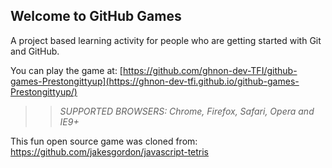 ## Welcome to GitHub Games

A project based learning activity for people who are getting started with Git and GitHub.

You can play the game at: [https://github.com/ghnon-dev-TFI/github-games-Prestongittyup](https://ghnon-dev-tfi.github.io/github-games-Prestongittyup/)

>> _*SUPPORTED BROWSERS*: Chrome, Firefox, Safari, Opera and IE9+_

This fun open source game was cloned from: https://github.com/jakesgordon/javascript-tetris
